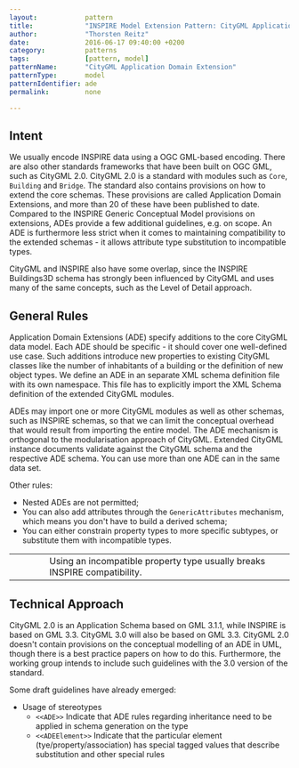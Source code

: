```yaml
---
layout:            pattern
title:             "INSPIRE Model Extension Pattern: CityGML Application Domain Extension"
author:            "Thorsten Reitz"
date:              2016-06-17 09:40:00 +0200
category:          patterns
tags:              [pattern, model]
patternName:       "CityGML Application Domain Extension"
patternType:       model
patternIdentifier: ade
permalink:         none

---
```


## Intent

We usually encode INSPIRE data using a OGC GML-based encoding. There are also other standards frameworks that have been built on OGC GML, such as CityGML 2.0. CityGML 2.0 is a standard with modules such as `Core`, `Building` and `Bridge`. The standard also contains provisions on how to extend the core schemas. These provisions are called Application Domain Extensions, and more than 20 of these have been published to date. Compared to the INSPIRE Generic Conceptual Model provisions on extensions, ADEs provide a few additional guidelines, e.g. on scope. An ADE is furthermore less strict when it comes to maintaining compatibility to the extended schemas - it allows attribute type substitution to incompatible types.

CityGML and INSPIRE also have some overlap, since the INSPIRE Buildings3D schema has strongly been influenced by CityGML and uses many of the same concepts, such as the Level of Detail approach.

## General Rules

Application Domain Extensions (ADE) specify additions to the core CityGML data model. Each ADE should be specific - it should cover one well-defined use case. Such additions introduce new properties to existing CityGML classes like the number of inhabitants of a building or the definition of new object types. We define an ADE in an separate XML schema definition file with its own namespace. This file has to explicitly import the XML Schema definition of the extended CityGML modules.

ADEs may import one or more CityGML modules as well as other schemas, such as INSPIRE schemas, so that we can limit the conceptual overhead that would result from importing the entire model. The ADE mechanism is orthogonal to the modularisation approach of CityGML. Extended CityGML instance documents validate against the CityGML schema and the respective ADE schema. You can use more than one ADE can in the same data set. 

Other rules:

* Nested ADEs are not permitted;
* You can also add attributes through the `GenericAttributes` mechanism, which means you don't have to build a derived schema;
* You can either constrain property types to more specific subtypes, or substitute them with incompatible types.

<table class="alert-warning important-info">
    <tr>
        <td style="width:3em"><div class="important-info-icon"><span class="glyphicon glyphicon-exclamation-sign" style="font-size:2em"></span></div></td>
        <td>Using an incompatible property type usually breaks INSPIRE compatibility.</td>
    </tr>
</table>

## Technical Approach

CityGML 2.0 is an Application Schema based on GML 3.1.1, while INSPIRE is based on GML 3.3. CityGML 3.0 will also be based on GML 3.3. CityGML 2.0 doesn't contain provisions on the conceptual modelling of an ADE in UML, though there is a best practice papers on how to do this. Furthermore, the working group intends to include such guidelines with the 3.0 version of the standard.
 
Some draft guidelines have already emerged:
 
* Usage of stereotypes
    * `<<ADE>>` Indicate that ADE rules regarding inheritance need to be applied in schema generation on the type
    * `<<ADEElement>>` Indicate that the particular element (tye/property/association) has special tagged values that describe substitution and other special rules
